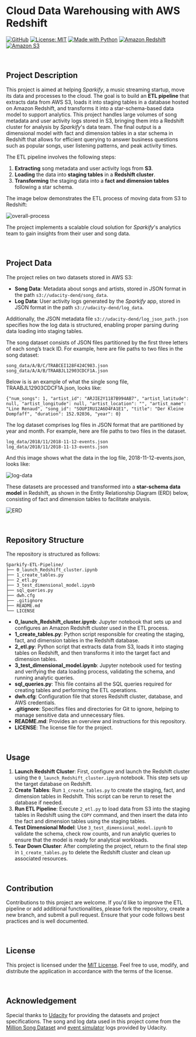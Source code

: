 # Cloud Data Warehousing with AWS Redshift

[![GitHub](https://badgen.net/badge/icon/GitHub?icon=github&color=black&label)](https://github.com/MaxineXiong)
[![License: MIT](https://img.shields.io/badge/License-MIT-yellow.svg)](https://opensource.org/licenses/MIT)
[![Made with Python](https://img.shields.io/badge/Python->=3.6-blue?logo=python&logoColor=white)](https://www.python.org)
[![Amazon Redshift](https://img.shields.io/badge/Amazon_Redshift-8C4FFF?logo=Amazon+Redshift&logoColor=white)](https://aws.amazon.com/redshift/)
[![Amazon S3](https://img.shields.io/badge/Amazon_S3-569A31?logo=Amazon+S3&logoColor=white)](https://aws.amazon.com/s3/)

<br/>

## Project Description

This project is aimed at helping *Sparkify*, a music streaming startup, move its data and processes to the cloud. The goal is to build an **ETL pipeline** that extracts data from AWS S3, loads it into staging tables in a database hosted on Amazon Redshift, and transforms it into a star-schema-based data model to support analytics. This project handles large volumes of song metadata and user activity logs stored in S3, bringing them into a Redshift cluster for analysis by *Sparkify*'s data team. The final output is a dimensional model with fact and dimension tables in a star schema in Redshift that allows for efficient querying to answer business questions such as popular songs, user listening patterns, and peak activity times.

The ETL pipeline involves the following steps:

1. **Extracting** song metadata and user activity logs from **S3**.
2. **Loading** the data into **staging tables** in a **Redshift cluster**.
3. **Transforming** the staging data into a **fact and dimension tables** following a star schema.

The image below demonstrates the ETL process of moving data from S3 to Redshift:

![overall-process](https://github.com/user-attachments/assets/5c89b88f-d416-4af9-b85f-ed160c4efecc)

The project implements a scalable cloud solution for *Sparkify*'s analytics team to gain insights from their user and song data.

<br/>

## Project Data

The project relies on two datasets stored in AWS S3:

- **Song Data**: Metadata about songs and artists, stored in JSON format in the path `s3://udacity-dend/song_data`.
- **Log Data**: User activity logs generated by the *Sparkify* app, stored in JSON format in the path `s3://udacity-dend/log_data`.

Additionally, the JSON metadata file `s3://udacity-dend/log_json_path.json` specifies how the log data is structured, enabling proper parsing during data loading into staging tables.

The song dataset consists of JSON files partitioned by the first three letters of each song’s track ID. For example, here are file paths to two files in the song dataset:

```
song_data/A/B/C/TRABCEI128F424C983.json
song_data/A/A/B/TRAABJL12903CDCF1A.json
```

Below is is an example of what the single song file, TRAABJL12903CDCF1A.json, looks like:

```
{"num_songs": 1, "artist_id": "ARJIE2Y1187B994AB7", "artist_latitude": null, "artist_longitude": null, "artist_location": "", "artist_name": "Line Renaud", "song_id": "SOUPIRU12A6D4FA1E1", "title": "Der Kleine Dompfaff", "duration": 152.92036, "year": 0}
```

The log dataset comprises log files in JSON format that are partitioned by year and month.  For example, here are file paths to two files in the dataset.

```
log_data/2018/11/2018-11-12-events.json
log_data/2018/11/2018-11-13-events.json
```

And this image shows what the data in the log file, 2018-11-12-events.json, looks like: 

![log-data](https://github.com/user-attachments/assets/e127ca71-f26a-4d47-a055-731ce268c524)

These datasets are processed and transformed into a **star-schema data model** in Redshift, as shown in the Entity Relationship Diagram (ERD) below, consisting of fact and dimension tables to facilitate analysis.

![ERD](https://github.com/user-attachments/assets/e590483b-9d90-40d9-8a7b-0baafabe4565)

<br/>

## Repository Structure

The repository is structured as follows:

```
Sparkify-ETL-Pipeline/
├── 0_launch_Redshift_cluster.ipynb     
├── 1_create_tables.py                  
├── 2_etl.py                            
├── 3_test_dimensional_model.ipynb      
├── sql_queries.py                      
├── dwh.cfg                             
├── .gitignore                          
├── README.md                           
└── LICENSE
```

- **0_launch_Redshift_cluster.ipynb**: Jupyter notebook that sets up and configures an Amazon Redshift cluster used in the ETL process.
- **1_create_tables.py**: Python script responsible for creating the staging, fact, and dimension tables in the Redshift database.
- **2_etl.py**: Python script that extracts data from S3, loads it into staging tables on Redshift, and then transforms it into the target fact and dimension tables.
- **3_test_dimensional_model.ipynb**: Jupyter notebook used for testing and verifying the data loading process, validating the schema, and running analytic queries.
- **sql_queries.py**: This file contains all the SQL queries required for creating tables and performing the ETL operations.
- **dwh.cfg**: Configuration file that stores Redshift cluster, database, and AWS credentials.
- **.gitignore**: Specifies files and directories for Git to ignore, helping to manage sensitive data and unnecessary files.
- **README.md**: Provides an overview and instructions for this repository.
- **LICENSE**: The license file for the project.

<br/>

## Usage

1. **Launch Redshift Cluster**: First, configure and launch the Redshift cluster using the `0_launch_Redshift_cluster.ipynb` notebook. This step sets up the target database on Redshift.
2. **Create Tables**: Run `1_create_tables.py` to create the staging, fact, and dimension tables in Redshift. This script can be rerun to reset the database if needed.
3. **Run ETL Pipeline**: Execute `2_etl.py` to load data from S3 into the staging tables in Redshift using the `COPY` command, and then insert the data into the fact and dimension tables using the staging tables.
4. **Test Dimensional Model**: Use `3_test_dimensional_model.ipynb` to validate the schema, check row counts, and run analytic queries to ensure that the model is ready for analytical workloads.
5. **Tear Down Cluster**: After completing the project, return to the final step in `1_create_tables.py` to delete the Redshift cluster and clean up associated resources.

<br/>

## Contribution

Contributions to this project are welcome. If you'd like to improve the ETL pipeline or add additional functionalities, please fork the repository, create a new branch, and submit a pull request. Ensure that your code follows best practices and is well documented.

<br/>

## License

This project is licensed under the [MIT License](https://choosealicense.com/licenses/mit/). Feel free to use, modify, and distribute the application in accordance with the terms of the license.

<br/>

## Acknowledgement

Special thanks to [Udacity](https://www.udacity.com/) for providing the datasets and project specifications. The song and log data used in this project come from the [Million Song Dataset](http://millionsongdataset.com/) and [event simulator](https://github.com/Interana/eventsim) logs provided by Udacity.
